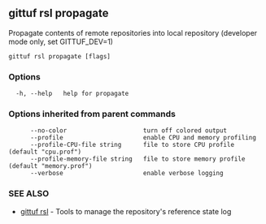 ## gittuf rsl propagate

Propagate contents of remote repositories into local repository (developer mode only, set GITTUF_DEV=1)

```
gittuf rsl propagate [flags]
```

### Options

```
  -h, --help   help for propagate
```

### Options inherited from parent commands

```
      --no-color                     turn off colored output
      --profile                      enable CPU and memory profiling
      --profile-CPU-file string      file to store CPU profile (default "cpu.prof")
      --profile-memory-file string   file to store memory profile (default "memory.prof")
      --verbose                      enable verbose logging
```

### SEE ALSO

* [gittuf rsl](gittuf_rsl.md)	 - Tools to manage the repository's reference state log

